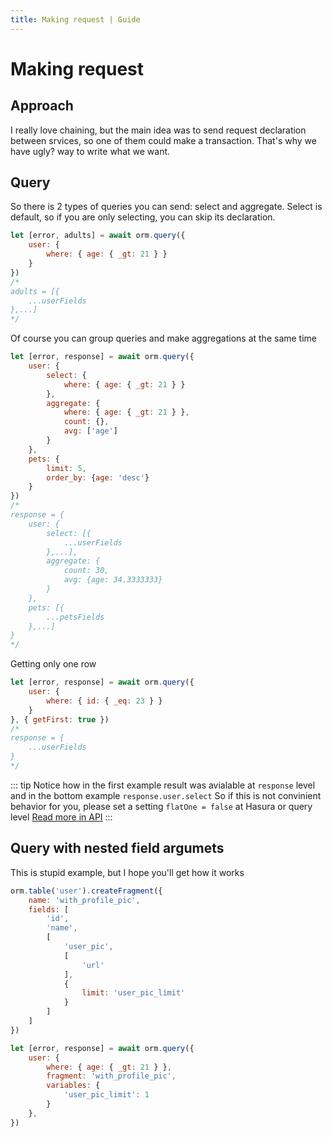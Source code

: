 ```yaml
---
title: Making request | Guide
---
```


# Making request

## Approach
I really love chaining, but the main idea was to send request declaration between srvices, so one of them could make a transaction. That's why we have ugly? way to write what we want.

## Query
So there is 2 types of queries you can send: select and aggregate. Select is default, so if you are only selecting, you can skip its declaration.
```javascript
let [error, adults] = await orm.query({
    user: {
        where: { age: { _gt: 21 } }
    }
})
/* 
adults = [{
    ...userFields
},...]
*/
```

Of course you can group queries and make aggregations at the same time
```javascript
let [error, response] = await orm.query({
    user: {
        select: {
            where: { age: { _gt: 21 } }
        },
        aggregate: {
            where: { age: { _gt: 21 } },
            count: {},
            avg: ['age']
        }
    },
    pets: {
        limit: 5,
        order_by: {age: 'desc'}
    }
})
/* 
response = {
    user: {
        select: [{
            ...userFields
        },...],
        aggregate: {
            count: 30,
            avg: {age: 34.3333333}
        }
    },
    pets: [{
        ...petsFields
    },...]
}
*/
```

Getting only one row
```javascript
let [error, response] = await orm.query({
    user: {
        where: { id: { _eq: 23 } }
    }
}, { getFirst: true })
/* 
response = {
    ...userFields
}
*/
```

::: tip
Notice how in the first example result was avialable at `response` level and in the bottom example `response.user.select`
So if this is not convinient behavior for you, please set a setting `flatOne = false` at Hasura or query level
[Read more in API](../api/hasura#this-flatgqlresponse-flatsettings-settings-parameters)
:::

## Query with nested field argumets
This is stupid example, but I hope you'll get how it works
```javascript
orm.table('user').createFragment({
    name: 'with_profile_pic',
    fields: [
        'id',
        'name',
        [
            'user_pic',
            [
                'url'
            ],
            {
                limit: 'user_pic_limit'
            }
        ]
    ]
})

let [error, response] = await orm.query({
    user: {
        where: { age: { _gt: 21 } },
        fragment: 'with_profile_pic',
        variables: {
            'user_pic_limit': 1
        }
    },
})
```
